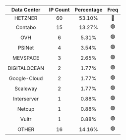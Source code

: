 | Data Center | IP Count | Percentage | Freq |
|:------------:|:--------:|:-----------:|:-----:|
| HETZNER | 60 | 53.10% | 🔴 |
| Contabo | 15 | 13.27% | 🟢 |
| OVH | 6 | 5.31% | 🟢 |
| PSINet | 4 | 3.54% | 🟢 |
| MEVSPACE | 3 | 2.65% | 🟢 |
| DIGITALOCEAN | 2 | 1.77% | 🟢 |
| Google-Cloud | 2 | 1.77% | 🟢 |
| Scaleway | 2 | 1.77% | 🟢 |
| Interserver | 1 | 0.88% | 🟢 |
| Netcup | 1 | 0.88% | 🟢 |
| Vultr | 1 | 0.88% | 🟢 |
| OTHER | 16 | 14.16% | 🟢 |
